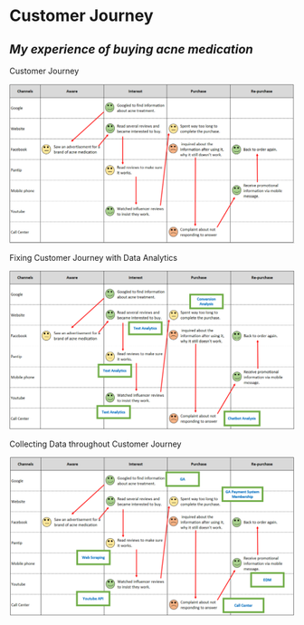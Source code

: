 # Customer Journey

## _My experience of buying acne medication_

Customer Journey

![alt text](https://github.com/PisutSukpool/BADS7105-CRM-analytics-and-intelligence/blob/main/Homework%2004/Customer_Journey.png?raw=true)

Fixing Customer Journey with Data Analytics

![alt text](https://github.com/PisutSukpool/BADS7105-CRM-analytics-and-intelligence/blob/main/Homework%2004/Customer_Journey_With_Data_Analytics.png?raw=true)

Collecting Data throughout Customer Journey

![alt text](https://github.com/PisutSukpool/BADS7105-CRM-analytics-and-intelligence/blob/main/Homework%2004/Customer_Journey_Collecting_Data.png?raw=true)
